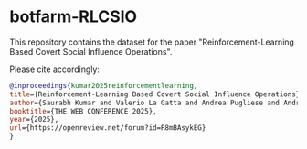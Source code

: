 # botfarm-RLCSIO

This repository contains the dataset for the paper "Reinforcement-Learning Based Covert Social Influence Operations".

Please cite accordingly:

```bibtex
@inproceedings{kumar2025reinforcementlearning,
title={Reinforcement-Learning Based Covert Social Influence Operations},
author={Saurabh Kumar and Valerio La Gatta and Andrea Pugliese and Andrew Pulver and VS Subrahmanian and Jiazhi Zhang and Youzhi Zhang},
booktitle={THE WEB CONFERENCE 2025},
year={2025},
url={https://openreview.net/forum?id=R8mBAsykEG}
}

```
